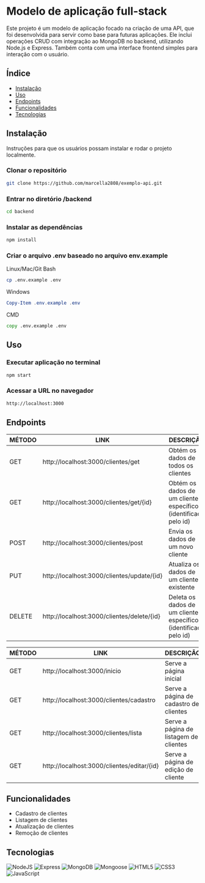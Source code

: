 # Modelo de aplicação full-stack

Este projeto é um modelo de aplicação focado na criação de uma API, que foi desenvolvida para servir como base para futuras aplicações. Ele inclui operações CRUD com integração ao MongoDB no backend, utilizando Node.js e Express. Também conta com uma interface frontend simples para interação com o usuário.

## Índice

- [Instalação](#instalação)
- [Uso](#uso)
- [Endpoints](#endpoints)
- [Funcionalidades](#funcionalidades)
- [Tecnologias](#tecnologias)
  
## Instalação

Instruções para que os usuários possam instalar e rodar o projeto localmente.

### Clonar o repositório
```bash
git clone https://github.com/marcella2808/exemplo-api.git
```
### Entrar no diretório /backend
```bash
cd backend
```
### Instalar as dependências
```bash
npm install
```
### Criar o arquivo .env baseado no arquivo env.example
Linux/Mac/Git Bash
```bash
cp .env.example .env
```
Windows
```powershell
Copy-Item .env.example .env
```
CMD
```cmd
copy .env.example .env
```
## Uso
### Executar aplicação no terminal
```bash
npm start
```
### Acessar a URL no navegador
```txt
http://localhost:3000
```
## Endpoints

| MÉTODO | LINK | DESCRIÇÃO |
|-----|------|-----------|
| GET | http://localhost:3000/clientes/get | Obtém os dados de todos os clientes  |
| GET | http://localhost:3000/clientes/get/{id} | Obtém os dados de um cliente específico (identificado pelo id) |
| POST| http://localhost:3000/clientes/post | Envia os dados de um novo cliente |
| PUT| http://localhost:3000/clientes/update/{id} | Atualiza os dados de um cliente existente |
| DELETE | http://localhost:3000/clientes/delete/{id} | Deleta os dados de um cliente específico (identificado pelo id) |

| MÉTODO | LINK                                          | DESCRIÇÃO                                   |
|--------|----------------------------------------------|---------------------------------------------|
| GET    | http://localhost:3000/inicio     | Serve a página inicial      |
| GET    | http://localhost:3000/clientes/cadastro     | Serve a página de cadastro de clientes      |
| GET    | http://localhost:3000/clientes/lista        | Serve a página de listagem de clientes      |
| GET    | http://localhost:3000/clientes/editar/{id}  | Serve a página de edição de cliente         |


## Funcionalidades
- Cadastro de clientes
- Listagem de clientes
- Atualização de clientes
- Remoção de clientes

## Tecnologias
![NodeJS](https://img.shields.io/badge/node.js-6DA55F?style=for-the-badge&logo=node.js&logoColor=white)
![Express](https://img.shields.io/badge/express.js-%23404d59.svg?style=for-the-badge&logo=express&logoColor=%2361DAFB)
![MongoDB](https://img.shields.io/badge/MongoDB-%234ea94b.svg?style=for-the-badge&logo=mongodb&logoColor=white)
![Mongoose](https://img.shields.io/badge/mongoose-%2300f.svg?style=for-the-badge&logo=mongoose&logoColor=white)
![HTML5](https://img.shields.io/badge/HTML5-E34F26?style=for-the-badge&logo=html5&logoColor=white)
![CSS3](https://img.shields.io/badge/CSS3-1572B6?style=for-the-badge&logo=css3&logoColor=white)
![JavaScript](https://img.shields.io/badge/JavaScript-F7DF1E?style=for-the-badge&logo=javascript&logoColor=black)
